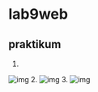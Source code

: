 # lab9web

## praktikum
1.
![img](https://github.com/luffy-arc/lab9web/blob/main/Screenshot%202023-12-05%20063201.png)
2.
![img](https://github.com/luffy-arc/lab9web/blob/main/Screenshot%202023-12-05%20063216.png)
3.
![img](https://github.com/luffy-arc/lab9web/blob/main/Screenshot%202023-12-05%20063241.png)
